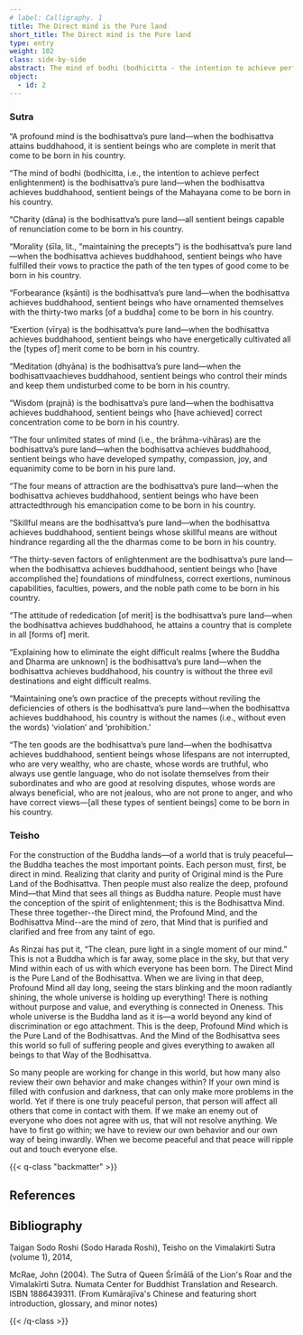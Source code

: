 ```yaml
---
# label: Calligraphy. 1
title: The Direct mind is the Pure land
short_title: The Direct mind is the Pure land
type: entry
weight: 102
class: side-by-side
abstract: The mind of bodhi (bodhicitta - the intention to achieve perfect enlightenment) is the bodhisattva’s pure land
object:
  - id: 2
---
```

### Sutra
“A profound mind is the bodhisattva’s pure land—when the bodhisattva attains buddhahood, it is sentient beings who are complete in merit that come to be born in his country.

“The mind of bodhi (bodhicitta, i.e., the intention to achieve perfect enlightenment) is the bodhisattva’s pure land—when the bodhisattva achieves buddhahood, sentient beings of the Mahayana come to be born in his country.

“Charity (dāna) is the bodhisattva’s pure land—all sentient beings capable of renunciation come to be born in his country.

“Morality (śīla, lit., “maintaining the precepts”) is the bodhisattva’s pure land—when the bodhisattva achieves buddhahood, sentient beings who have fulfilled their vows to practice the path of the ten types of good come to be born in his country.

“Forbearance (kṣānti) is the bodhisattva’s pure land—when the bodhisattva achieves buddhahood, sentient beings who have ornamented themselves with the thirty-two marks [of a buddha] come to be born in his country.

“Exertion (vīrya) is the bodhisattva’s pure land—when the bodhisattva achieves buddhahood, sentient beings who have energetically cultivated all the [types of] merit come to be born in his country.

“Meditation (dhyāna) is the bodhisattva’s pure land—when the bodhisattvaachieves buddhahood, sentient beings who control their minds and keep them undisturbed come to be born in his country.

“Wisdom (prajnā) is the bodhisattva’s pure land—when the bodhisattva achieves buddhahood, sentient beings who [have achieved] correct concentration come to be born in his country.

“The four unlimited states of mind (i.e., the brāhma-vihāras) are the bodhisattva’s pure land—when the bodhisattva achieves buddhahood, sentient beings who have developed sympathy, compassion, joy, and equanimity come to be born in his pure land.

“The four means of attraction are the bodhisattva’s pure land—when the bodhisattva achieves buddhahood, sentient beings who have been attractedthrough his emancipation come to be born in his country.

“Skillful means are the bodhisattva’s pure land—when the bodhisattva achieves buddhahood, sentient beings whose skillful means are without hindrance regarding all the the dharmas come to be born in his country.

“The thirty-seven factors of enlightenment are the bodhisattva’s pure land—when the bodhisattva achieves buddhahood, sentient beings who [have accomplished the] foundations of mindfulness, correct exertions, numinous capabilities, faculties, powers, and the noble path come to be born in his country.

“The attitude of rededication [of merit] is the bodhisattva’s pure land—when the bodhisattva achieves buddhahood, he attains a country that is complete in all [forms of] merit.

“Explaining how to eliminate the eight difficult realms [where the Buddha and Dharma are unknown] is the bodhisattva’s pure land—when the bodhisattva achieves buddhahood, his country is without the three evil destinations and eight difficult realms.

“Maintaining one’s own practice of the precepts without reviling the deficiencies of others is the bodhisattva’s pure land—when the bodhisattva achieves buddhahood, his country is without the names (i.e., without even the words) ‘violation’ and ‘prohibition.’

“The ten goods are the bodhisattva’s pure land—when the bodhisattva achieves buddhahood, sentient beings whose lifespans are not interrupted, who are very wealthy, who are chaste, whose words are truthful, who always use gentle language, who do not isolate themselves from their subordinates and who are good at resolving disputes, whose words are always beneficial, who are not jealous, who are not prone to anger, and who have correct views—[all these types of sentient beings] come to be born in his country.



### Teisho

For the construction of the Buddha lands—of a world that is truly peaceful—the Buddha teaches the most important points. Each person must, first, be direct in mind. Realizing that clarity and purity of Original mind is the Pure Land of the Bodhisattva. Then people must also realize the deep, profound Mind—that Mind that sees all things as Buddha nature. People must have the conception of the spirit of enlightenment; this is the Bodhisattva Mind. These three together--the Direct mind, the Profound Mind, and the Bodhisattva Mind--are the mind of zero, that Mind that is purified and clarified and free from any taint of ego. 

As Rinzai has put it, “The clean, pure light in a single moment of our mind.” This is not a Buddha which is far away, some place in the sky, but that very Mind within each of us with which everyone has been born. The Direct Mind is the Pure Land of the Bodhisattva. When we are living in that deep, Profound Mind all day long, seeing the stars blinking and the moon radiantly shining, the whole universe is holding up everything! There is nothing without purpose and value, and everything is connected in Oneness. This whole universe is the Buddha land as it is—a world beyond any kind of discrimination or ego attachment. This is the deep, Profound Mind which is the Pure Land of the Bodhisattvas. And the Mind of the Bodhisattva sees this world so full of suffering people and gives everything to awaken all beings to that Way of the Bodhisattva. 

So many people are working for change in this world, but how many also review their own behavior and make changes within? If your own mind is filled with confusion and darkness, that can only make more problems in the world. Yet if there is one truly peaceful person, that person will affect all others that come in contact with them. If we make an enemy out of everyone who does not agree with us, that will not resolve anything. We have to first go within; we have to review our own behavior and our own way of being inwardly. When we become peaceful and that peace will ripple out and touch everyone else.



{{< q-class "backmatter" >}}

## References


## Bibliography

Taigan Sodo Roshi (Sodo Harada Roshi), Teisho on the Vimalakirti Sutra (volume 1), 2014, 

McRae, John (2004). The Sutra of Queen Śrīmālā of the Lion's Roar and the Vimalakīrti Sutra. Numata Center for Buddhist Translation and Research. ISBN 1886439311. (From Kumārajīva's Chinese and featuring short introduction, glossary, and minor notes)

{{< /q-class >}}
